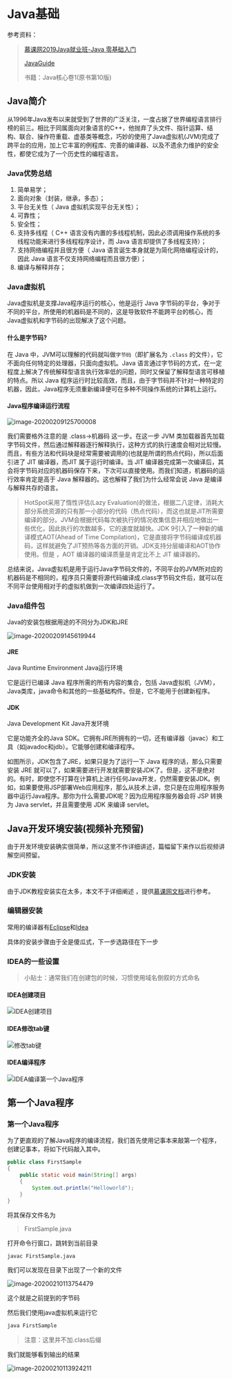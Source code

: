 # Java基础

参考资料：

> [慕课网2019Java就业班-Java 零基础入门](https://class.imooc.com/sc/64)
>
> [JavaGuide](https://snailclimb.gitee.io/javaguide/#/)
>
> 书籍：Java核心卷1(原书第10版)

## Java简介

从1996年Java发布以来就受到了世界的广泛关注，一度占据了世界编程语言排行榜的前三。相比于同属面向对象语言的C++，他抛弃了头文件、指针运算、结构、联合、操作符重载、虚基类等概念，巧妙的使用了Java虚拟机(JVM)完成了跨平台的应用，加上它丰富的例程库、完善的编译器、以及不遗余力维护的安全性，都使它成为了一个历史性的编程语言。

### Java优势总结

1. 简单易学；
2. 面向对象（封装，继承，多态）；
3. 平台无关性（ Java 虚拟机实现平台无关性）；
4. 可靠性；
5. 安全性；
6. 支持多线程（ C++ 语言没有内置的多线程机制，因此必须调用操作系统的多线程功能来进行多线程程序设计，而 Java 语言却提供了多线程支持）；
7. 支持网络编程并且很方便（ Java 语言诞生本身就是为简化网络编程设计的，因此 Java 语言不仅支持网络编程而且很方便）；
8. 编译与解释并存；

### Java虚拟机

Java虚拟机是支撑Java程序运行的核心，他是运行 Java 字节码的平台，争对于不同的平台，所使用的机器码是不同的，这是导致软件不能跨平台的核心，而Java虚拟机和字节码的出现解决了这个问题。

#### 什么是字节码?

在 Java 中，JVM可以理解的代码就叫做`字节码`（即扩展名为 `.class`  的文件），它不面向任何特定的处理器，只面向虚拟机。Java  语言通过字节码的方式，在一定程度上解决了传统解释型语言执行效率低的问题，同时又保留了解释型语言可移植的特点。所以 Java  程序运行时比较高效，而且，由于字节码并不针对一种特定的机器，因此，Java程序无须重新编译便可在多种不同操作系统的计算机上运行。

#### Java程序编译运行流程

![image-20200209125700008](JavaseBasics.assets/image-20200209125700008.png)

我们需要格外注意的是 .class->机器码 这一步。在这一步 JVM  类加载器首先加载字节码文件，然后通过解释器逐行解释执行，这种方式的执行速度会相对比较慢。而且，有些方法和代码块是经常需要被调用的(也就是所谓的热点代码)，所以后面引进了 JIT 编译器，而JIT 属于运行时编译。当 JIT  编译器完成第一次编译后，其会将字节码对应的机器码保存下来，下次可以直接使用。而我们知道，机器码的运行效率肯定是高于 Java  解释器的。这也解释了我们为什么经常会说 Java 是编译与解释共存的语言。

> HotSpot采用了惰性评估(Lazy  Evaluation)的做法，根据二八定律，消耗大部分系统资源的只有那一小部分的代码（热点代码），而这也就是JIT所需要编译的部分。JVM会根据代码每次被执行的情况收集信息并相应地做出一些优化，因此执行的次数越多，它的速度就越快。JDK 9引入了一种新的编译模式AOT(Ahead of Time  Compilation)，它是直接将字节码编译成机器码，这样就避免了JIT预热等各方面的开销。JDK支持分层编译和AOT协作使用。但是 ，AOT 编译器的编译质量是肯定比不上 JIT 编译器的。

总结来说，Java虚拟机是用于运行Java字节码文件的，不同平台的JVM所对应的机器码是不相同的，程序员只需要将源代码编译成.class字节码文件后，就可以在不同平台使用相对于的虚拟机做到一次编译四处运行了。

### Java组件包

Java的安装包根据用途的不同分为JDK和JRE

![image-20200209145619944](JavaseBasics.assets/image-20200209145619944.png)

#### JRE

Java Runtime Environment Java运行环境

它是运行已编译 Java 程序所需的所有内容的集合，包括 Java虚拟机（JVM），Java类库，java命令和其他的一些基础构件。但是，它不能用于创建新程序。

#### JDK

Java Development Kit Java开发环境

它是功能齐全的Java SDK。它拥有JRE所拥有的一切，还有编译器（javac）和工具（如javadoc和jdb）。它能够创建和编译程序。

如图所示，JDK包含了JRE，如果只是为了运行一下 Java 程序的话，那么只需要安装 JRE 就可以了，如果需要进行开发就需要安装JDK了。但是，这不是绝对的。有时，即使您不打算在计算机上进行任何Java开发，仍然需要安装JDK。例如，如果要使用JSP部署Web应用程序，那么从技术上讲，您只是在应用程序服务器中运行Java程序。那你为什么需要JDK呢？因为应用程序服务器会将 JSP 转换为 Java servlet，并且需要使用 JDK 来编译 servlet。

## Java开发环境安装(视频补充预留)

由于开发环境安装确实很简单，所以这里不作详细讲述，篇幅留下来作以后视频讲解空间预留。

### JDK安装

由于JDK教程安装实在太多，本文不于详细阐述 ，提供[慕课网文档](https://github.com/kinghtxg/bookblog/blob/master/programming/Java/Basics/JavaseBasics.assets/Java%E5%BC%80%E5%8F%91%E7%8E%AF%E5%A2%83%E6%90%AD%E5%BB%BAJDK%E7%9A%84%E4%B8%8B%E8%BD%BD%E5%92%8C%E5%AE%89%E8%A3%85.pdf)进行参考。

### 编辑器安装

常用的编译器有[Eclipse](https://www.eclipse.org/downloads/)和[Idea](https://www.jetbrains.com/idea/)

具体的安装步骤由于全是傻瓜式，下一步选路径在下一步

### IDEA的一些设置

> 小贴士：通常我们在创建包的时候，习惯使用域名倒叙的方式命名

#### IDEA创建项目

![IDEA创建项目](JavaseBasics.assets/IDEA创建项目.gif)

#### IDEA修改tab键

![修改tab键](JavaseBasics.assets/修改tab键.gif)

#### IDEA编译程序

![IDEA编译第一个Java程序](JavaseBasics.assets/IDEA编译第一个Java程序.gif)

## 第一个Java程序

### 第一个Java程序

为了更直观的了解Java程序的编译流程，我们首先使用记事本来敲第一个程序，创建记事本，将如下代码敲入其中。

```Java
public class FirstSample
{
    public static void main(String[] args)
    {
        System.out.println("Helloworld");
    }
}
```

将其保存文件名为

> FirstSample.java

打开命令行窗口，跳转到当前目录

```cmd
javac FirstSample.java
```

我们可以发现在目录下出现了一个新的文件

![image-20200210113754479](JavaseBasics.assets/image-20200210113754479.png)

这个就是之前提到的字节码

然后我们使用java虚拟机来运行它

```cmd
java FirstSample
```

> 注意：这里并不加.class后缀

我们就能够看到输出的结果

![image-20200210113924211](JavaseBasics.assets/image-20200210113924211.png)